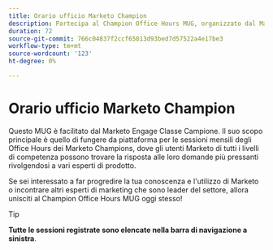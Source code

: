 ```yaml
---
title: Orario ufficio Marketo Champion
description: Partecipa al Champion Office Hours MUG, organizzato dal Marketo Engage Champion Class, per ricevere risposte alle tue domande più difficili su Marketo dagli esperti di prodotto e entrare in contatto con i principali esperti di marketing del settore.
duration: 72
source-git-commit: 766c04837f2ccf65813d93bed7d57522a4e17be3
workflow-type: tm+mt
source-wordcount: '123'
ht-degree: 0%

---
```


# Orario ufficio Marketo Champion

Questo MUG è facilitato dal Marketo Engage Classe Campione. Il suo scopo principale è quello di fungere da piattaforma per le sessioni mensili degli Office Hours dei Marketo Champions, dove gli utenti Marketo di tutti i livelli di competenza possono trovare la risposta alle loro domande più pressanti rivolgendosi a vari esperti di prodotto.

Se sei interessato a far progredire la tua conoscenza e l&#39;utilizzo di Marketo o incontrare altri esperti di marketing che sono leader del settore, allora unisciti al Champion Office Hours MUG oggi stesso!

>[!TIP]
>
>**Tutte le sessioni registrate sono elencate nella barra di navigazione a sinistra**.

